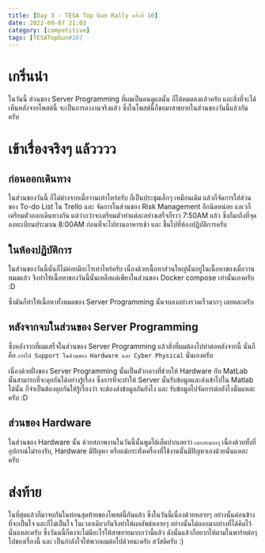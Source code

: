 ```yaml
---
title: [Day 3 - TESA Top Gun Rally ครั้งที่ 16]
date: 2022-09-07 21:03
category: [competitive]
tags: [TESATopGun#16]
---
```

# เกริ่นนำ 
ในวันนี้ ส่วนของ Server Programming ที่ผมเป็นคนดูแลนั้น ก็ได้หมดลงแล้วครับ และสิ่งที่จะได้เห็นหลังจากโพสต์นี้ จะเป็นการลงงานจริงแล้ว ซึ่งในโพสต์นี้ก็ขอมาสาธยายในส่วนของวันนี้แล้วกันครับ
<br />

# เข้าเรื่องจริงๆ แล้วววว
## ก่อนออกเดินทาง
ในส่วนของวันนี้ ก็ไม่ต่างจากเมื่อวานเท่าไหร่ครับ ก็เป็นประชุมเล็กๆ เหมือนเดิม แล้วก็จัดการใส่ส่วนของ To-do List ใน Trello และ จัดการในส่วนของ Risk Management อีกนิดหน่อย แลเวก็เตรียมตัวออกเดินทางกัน แต่ว่ากว่าจะเตรียมตัวทำแต่ละอย่างเสร็จก็ราว 7:50AM แล้ว ซึ่งก็มาถึงที่จุดลงทะเบียนประมาณ​ 8:00AM ก่อนที่จะไปทานอาหารเช้า และ ขึ้นไปที่ห้องปฏิบัติการครับ

## ในห้องปฏิบัติการ
ในส่วนของวันนี้นั้นก็ไม่ค่อยมีอะไรเท่าไหร่ครับ เนื่องด้วยเนื้อหาส่วนใหญ่นั้นอยู่ในเนื้อหาของเมื่อวานหมดแล้ว จึงทำให้เนื้อหาของวันนี้นั้นเหลือแค่เพียงในส่วนของ Docker compose เท่านั้นเองครับ :D

ซึ่งมันก็ทำให้เนื้อหาทั้งหมดของ Server Programming นั้นจบลงอย่างรวดเร็วมากๆ เลยหละครับ

## หลังจากจบในส่วนของ Server Programming
ซึ่งหลังจากที่ผมเสร็จในส่วนของ Server Programming แล้วสิ่งที่ผมต้องไปทำต่อหลังจากนี้ นั่นก็คือ `การไป Support ในส่วนของ Hardware และ Cyber Physical` นั่นเองครับ

เนื่องด้วยฝั่งของ Server Programming นั้นเป็นตัวกลางที่ช่วยให้ Hardware กับ MatLab นั้นสามารถที่จะคุยกันได้อย่างรู้เรื่อง ซึ่งการที่จะทำให้ Server นั้นรับข้อมูลและส่งเข้าไปใน Matlab ได้นั้น ก็จำเป็นต้องคุยกันให้รู้เรื่องว่า จะต้องส่งข้อมูลกันยังไง และ รับข้อมูลไปจัดการต่อยังไงนั่นแหละครับ :D

## ส่วนของ Hardware
ในส่วนของ Hardware นั้น ด้วยสภาพงานในวันนี้นั้นพูดได้เต็มปากเลยว่า `เละเทะมากๆ` เนื่องด้วยทั้งที่อุปกรณ์ไม่รองรับ, Hardware มีปัญหา หรือแม้กระทั่งเครื่องที่ใช้งานนั้นมีปัญหาเองด้วยนั่นแหละครับ
<br />

# ส่งท้าย
ในที่สุดแล้วก็มาจบกันในท่อนสุดท้ายของโพสต์นี้กันแล้ว ซึ่งในวันนี้เนื่องด้วยหลายๆ อย่างนั้นค่อนข้างที่จะเป็นใจ และก็ไม่เป็นใจ ในเวลาเดียวกันจึงทำให้ผลลัพธ์หลายๆ อย่างนั้นไม่ออกมาอย่างที่ได้คิดไว้นั่นแหละครับ ซึ่งวันนนี้ก็ตงจะไม่มีอะไรให้สาธยายมากกว่านี้แล้ว ดังนั้นแล้วก็อยากให้ตามในพาร์ทต่อๆ ไปของเรื่องนี้ และ เป็นกำลังใจให้พวกผมต่อไปด้วยนะครับ สวัสดีครับ :)